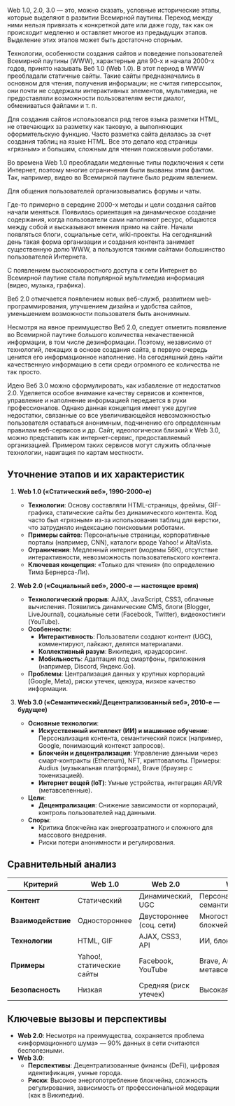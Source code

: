 Web 1.0, 2.0, 3.0 — это, можно сказать, условные исторические этапы, которые выделяют в развитии Всемирной паутины. Переход между ними нельзя привязать к конкретной дате или даже году, так как он происходит медленно и оставляет многое из предыдущих этапов. Выделение этих этапов может быть достаточно спорным.

Технологии, особенности создания сайтов и поведение пользователей Всемирной паутины (WWW), характерные для 90-х и начала 2000-x годов, принято называть Веб 1.0 (Web 1.0). В этот период в WWW преобладали статичные сайты. Такие сайты предназначались в основном для чтения, получения информации; не считая гиперссылок, они почти не содержали интерактивных элементов, мультимедиа, не предоставляли возможности пользователям вести диалог, обмениваться файлами и т. п.

Для создания сайтов использовался ряд тегов языка разметки HTML, не отвечающих за разметку как таковую, а выполняющих оформительскую функцию. Часто разметка сайта делалась за счет создания таблиц на языке HTML. Все это делало код страницы «грязным» и большим, сложным для чтения поисковыми роботами.

Во времена Web 1.0 преобладали медленные типы подключения к сети Интернет, поэтому многие ограничения были вызваны этим фактом. Так, например, видео во Всемирной паутине было редким явлением.

Для общения пользователей организовывались форумы и чаты.

Где-то примерно в середине 2000-x методы и цели создания сайтов начали меняться. Появилась ориентация на динамическое создание содержания, когда пользователи сами наполняют ресурс, общаются между собой и высказывают мнения прямо на сайте. Начали появляться блоги, социальные сети, wiki-проекты. На сегодняшний день такая форма организации и создания контента занимает существенную долю WWW, а пользуются такими сайтами большинство пользователей Интернета.

С появлением высокоскоростного доступа к сети Интернет во Всемирной паутине стала популярной мультимедиа информация (видео, музыка, графика).

Веб 2.0 отмечается появлением новых веб-служб, развитием web-программирования, улучшением дизайна и удобства сайтов, уменьшением возможности пользователя быть анонимным.

Несмотря на явное преимущество Веб 2.0, следует отметить появление во Всемирной паутине большого количества некачественной информации, в том числе дезинформации. Поэтому, независимо от технологий, лежащих в основе создания сайта, в первую очередь ценится его информационное наполнение. На сегодняшний день найти качественную информацию в сети среди огромного ее количества не так просто.

Идею Веб 3.0 можно сформулировать, как избавление от недостатков 2.0. Уделяется особое внимание качеству сервисов и контентов, управление и наполнение информацией передается в руки профессионалов. Однако данная концепция имеет уже другие недостатки, связанные со все увеличивающейся невозможностью пользователя оставаться анонимным, подчинению его определенным правилам веб-сервисов и др. Сайт, идеологически близкий к Web 3.0, можно представить как интернет-сервис, предоставляемый организацией. Примером таких сервисов могут служить облачные технологии, навигация по картам местности.

## Уточнение этапов и их характеристик
1. **Web 1.0 («Статический веб», 1990-2000-е)**  
   - **Технологии**: Основу составляли HTML-страницы, фреймы, GIF-графика, статические сайты без динамического контента. Код часто был «грязным» из-за использования таблиц для верстки, что затрудняло индексацию поисковыми роботами.  
   - **Примеры сайтов**: Персональные страницы, корпоративные порталы (например, CNN), каталоги вроде Yahoo! и AltaVista.  
   - **Ограничения**: Медленный интернет (модемы 56K), отсутствие интерактивности, невозможность пользовательского контента.  
   - **Ключевая концепция**: «Только для чтения» (по определению Тима Бернерса-Ли).

2. **Web 2.0 («Социальный веб», 2000-е — настоящее время)**  
   - **Технологический прорыв**: AJAX, JavaScript, CSS3, облачные вычисления. Появились динамические CMS, блоги (Blogger, LiveJournal), социальные сети (Facebook, Twitter), видеохостинги (YouTube).  
   - **Особенности**:  
     - **Интерактивность**: Пользователи создают контент (UGC), комментируют, лайкают, делятся материалами.  
     - **Коллективный разум**: Википедия, краудсорсинг.  
     - **Мобильность**: Адаптация под смартфоны, приложения (например, Discord, Яндекс.Go).  
   - **Проблемы**: Централизация данных у крупных корпораций (Google, Meta), риски утечек, цензура, низкое качество информации.

3. **Web 3.0 («Семантический/Децентрализованный веб», 2010-е — будущее)**  
   - **Основные технологии**:  
     - **Искусственный интеллект (ИИ) и машинное обучение**: Персонализация контента, семантический поиск (например, Google, понимающий контекст запросов).  
     - **Блокчейн и децентрализация**: Управление данными через смарт-контракты (Ethereum), NFT, криптовалюты. Примеры: Audius (музыкальная платформа), Brave (браузер с токенизацией).  
     - **Интернет вещей (IoT)**: Умные устройства, интеграция AR/VR (метавселенные).  
   - **Цели**:  
     - **Децентрализация**: Снижение зависимости от корпораций, контроль пользователей над данными.  
   - **Споры**:  
     - Критика блокчейна как энергозатратного и сложного для массового внедрения.  
     - Риски потери анонимности и регулирования.

## Сравнительный анализ

| **Критерий**           | **Web 1.0**               | **Web 2.0**                  | **Web 3.0**                  |
|-------------------------|---------------------------|-------------------------------|-------------------------------|
| **Контент**             | Статический               | Динамический, UGC             | Персонализированный, семантический |
| **Взаимодействие**      | Одностороннее             | Двустороннее (соц. сети)      | Многостороннее (AI, блокчейн) |
| **Технологии**          | HTML, GIF                 | AJAX, CSS3, API               | ИИ, блокчейн, IoT            |
| **Примеры**             | Yahoo!, статические сайты | Facebook, YouTube             | Brave, Audius, метавселенные  |
| **Безопасность**        | Низкая                   | Средняя (риск утечек)         | Высокая (шифрование)          |


## Ключевые вызовы и перспективы
- **Web 2.0**: Несмотря на преимущества, сохраняется проблема «информационного шума» — 90% данных в сети считаются бесполезными.  
- **Web 3.0**:  
  - **Перспективы**: Децентрализованные финансы (DeFi), цифровая идентификация, умные города.  
  - **Риски**: Высокое энергопотребление блокчейна, сложность регулирования, зависимость от профессиональной модерации (как в Википедии).  
